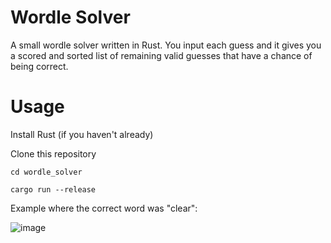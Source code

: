 # Wordle Solver
A small wordle solver written in Rust. You input each guess and it gives you a scored and sorted list of remaining valid guesses that have a chance of being correct.

# Usage
Install Rust (if you haven't already)

Clone this repository

`cd wordle_solver`

`cargo run --release`

Example where the correct word was "clear":

![image](https://user-images.githubusercontent.com/10554991/154370509-8c6145ec-5d31-406c-8e6b-7aa50ee4fcf3.png)
